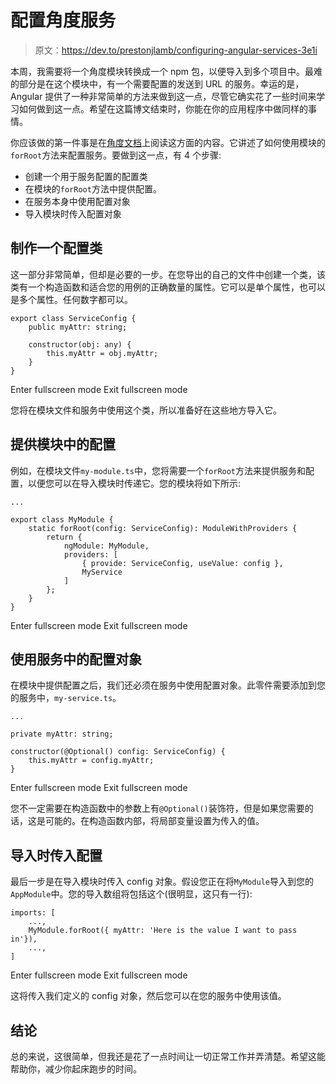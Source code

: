 # 配置角度服务

> 原文：<https://dev.to/prestonjlamb/configuring-angular-services-3e1i>

本周，我需要将一个角度模块转换成一个 npm 包，以便导入到多个项目中。最难的部分是在这个模块中，有一个需要配置的发送到 URL 的服务。幸运的是，Angular 提供了一种非常简单的方法来做到这一点，尽管它确实花了一些时间来学习如何做到这一点。希望在这篇博文结束时，你能在你的应用程序中做同样的事情。

你应该做的第一件事是在[角度文档](https://angular.io/guide/ngmodule#configure-core-services-with-coremoduleforroot)上阅读这方面的内容。它讲述了如何使用模块的`forRoot`方法来配置服务。要做到这一点，有 4 个步骤:

*   创建一个用于服务配置的配置类
*   在模块的`forRoot`方法中提供配置。
*   在服务本身中使用配置对象
*   导入模块时传入配置对象

## 制作一个配置类

这一部分非常简单，但却是必要的一步。在您导出的自己的文件中创建一个类，该类有一个构造函数和适合您的用例的正确数量的属性。它可以是单个属性，也可以是多个属性。任何数字都可以。

```
export class ServiceConfig {
    public myAttr: string;

    constructor(obj: any) {
        this.myAttr = obj.myAttr;
    }
} 
```

Enter fullscreen mode Exit fullscreen mode

您将在模块文件和服务中使用这个类，所以准备好在这些地方导入它。

## 提供模块中的配置

例如，在模块文件`my-module.ts`中，您将需要一个`forRoot`方法来提供服务和配置，以便您可以在导入模块时传递它。您的模块将如下所示:

```
...

export class MyModule {
    static forRoot(config: ServiceConfig): ModuleWithProviders {
        return {
            ngModule: MyModule,
            providers: [
                { provide: ServiceConfig, useValue: config },
                MyService
            ]
        };
    }
} 
```

Enter fullscreen mode Exit fullscreen mode

## 使用服务中的配置对象

在模块中提供配置之后，我们还必须在服务中使用配置对象。此零件需要添加到您的服务中，`my-service.ts`。

```
...

private myAttr: string;

constructor(@Optional() config: ServiceConfig) {
    this.myAttr = config.myAttr;
} 
```

Enter fullscreen mode Exit fullscreen mode

您不一定需要在构造函数中的参数上有`@Optional()`装饰符，但是如果您需要的话，这是可能的。在构造函数内部，将局部变量设置为传入的值。

## 导入时传入配置

最后一步是在导入模块时传入 config 对象。假设您正在将`MyModule`导入到您的`AppModule`中。您的导入数组将包括这个(很明显，这只有一行):

```
imports: [
    ...,
    MyModule.forRoot({ myAttr: 'Here is the value I want to pass in'}),
    ...,
] 
```

Enter fullscreen mode Exit fullscreen mode

这将传入我们定义的 config 对象，然后您可以在您的服务中使用该值。

## 结论

总的来说，这很简单，但我还是花了一点时间让一切正常工作并弄清楚。希望这能帮助你，减少你起床跑步的时间。